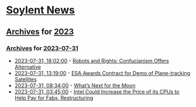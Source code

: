 # [Soylent News](../../../README.md)

## [Archives](../../index.md) for [2023](../index.md)

### [Archives](../../index.md) for [2023-07-31](index.md)

* [2023-07-31, 18:02:00](https://soylentnews.org/article.pl?sid=23/07/30/2111232&from=rss) - [Robots and Rights: Confucianism Offers Alternative](https://soylentnews.org/article.pl?sid=23/07/30/2111232&from=rss)
* [2023-07-31, 13:19:00](https://soylentnews.org/article.pl?sid=23/07/30/1943238&from=rss) - [ESA Awards Contract for Demo of Plane-tracking Satellites](https://soylentnews.org/article.pl?sid=23/07/30/1943238&from=rss)
* [2023-07-31, 08:34:00](https://soylentnews.org/article.pl?sid=23/07/30/137218&from=rss) - [What’s Next for the Moon](https://soylentnews.org/article.pl?sid=23/07/30/137218&from=rss)
* [2023-07-31, 03:45:00](https://soylentnews.org/article.pl?sid=23/07/30/1256255&from=rss) - [Intel Could Increase the Price of its CPUs to Help Pay for Fabs, Restructuring](https://soylentnews.org/article.pl?sid=23/07/30/1256255&from=rss)
